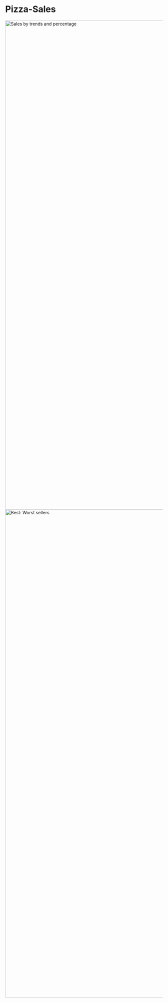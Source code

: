 # Pizza-Sales

<img width="1557" alt="Sales by trends and percentage" src="https://github.com/user-attachments/assets/e8299c90-51c1-43da-ad91-3e6944f0d125">

<img width="1556" alt="Best: Worst sellers" src="https://github.com/user-attachments/assets/16b82dba-2b0d-4c0e-a9ef-e3281015b488">
